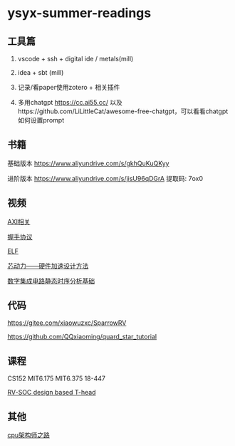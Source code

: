 # ysyx-summer-readings



## 工具篇

1. vscode + ssh + digital ide / metals(mill)

2. idea + sbt (mill)
3. 记录/看paper使用zotero + 相关插件
4. 多用chatgpt https://cc.ai55.cc/ 以及https://github.com/LiLittleCat/awesome-free-chatgpt，可以看看chatgpt如何设置prompt



## 书籍

基础版本 https://www.aliyundrive.com/s/gkhQuKuQKyy 

进阶版本 https://www.aliyundrive.com/s/jisU96qDGrA 提取码: 7ox0 



## 视频

[AXI相关](https://www.bilibili.com/video/BV1mD4y1p7UK/?vd_source=38024886289f4efc2c6167eacd5361b7)

[握手协议](https://zhuanlan.zhihu.com/p/620498057)

[ELF](https://www.bilibili.com/video/BV17K4y1N7Q2/?p=16&vd_source=38024886289f4efc2c6167eacd5361b7)

[芯动力——硬件加速设计方法](https://www.icourse163.org/course/SWJTU-1207492806)

[数字集成电路静态时序分析基础](https://space.bilibili.com/382647602)



## 代码

https://gitee.com/xiaowuzxc/SparrowRV

https://github.com/QQxiaoming/quard_star_tutorial



## 课程

CS152  MIT6.175 MIT6.375  18-447

[RV-SOC design based T-head](https://www.dizhixiong.cn/class5/)



## 其他

[cpu架构师之路](https://mp.weixin.qq.com/s/p2RRFLMBvNZg7PPde-jjiA)
